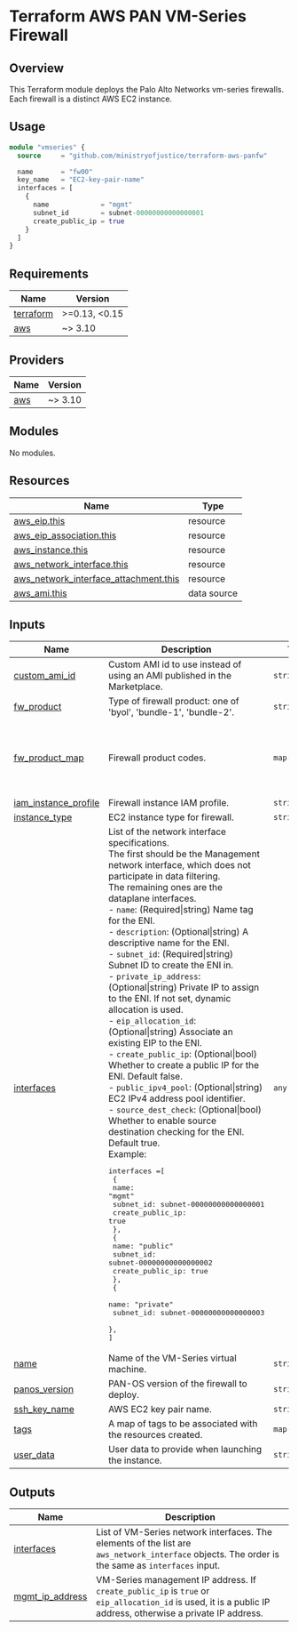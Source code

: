 # Terraform AWS PAN VM-Series Firewall

## Overview

This Terraform module deploys the Palo Alto Networks vm-series firewalls. Each firewall is a distinct AWS EC2 instance.

## Usage

```terraform
module "vmseries" {
  source     = "github.com/ministryofjustice/terraform-aws-panfw"

  name       = "fw00"
  key_name   = "EC2-key-pair-name"
  interfaces = [
    {
      name             = "mgmt"
      subnet_id        = subnet-00000000000000001
      create_public_ip = true
    }
  ]
}
```

<!-- BEGINNING OF PRE-COMMIT-TERRAFORM DOCS HOOK -->
## Requirements

| Name | Version |
|------|---------|
| <a name="requirement_terraform"></a> [terraform](#requirement\_terraform) | >=0.13, <0.15 |
| <a name="requirement_aws"></a> [aws](#requirement\_aws) | ~> 3.10 |

## Providers

| Name | Version |
|------|---------|
| <a name="provider_aws"></a> [aws](#provider\_aws) | ~> 3.10 |

## Modules

No modules.

## Resources

| Name | Type |
|------|------|
| [aws_eip.this](https://registry.terraform.io/providers/hashicorp/aws/latest/docs/resources/eip) | resource |
| [aws_eip_association.this](https://registry.terraform.io/providers/hashicorp/aws/latest/docs/resources/eip_association) | resource |
| [aws_instance.this](https://registry.terraform.io/providers/hashicorp/aws/latest/docs/resources/instance) | resource |
| [aws_network_interface.this](https://registry.terraform.io/providers/hashicorp/aws/latest/docs/resources/network_interface) | resource |
| [aws_network_interface_attachment.this](https://registry.terraform.io/providers/hashicorp/aws/latest/docs/resources/network_interface_attachment) | resource |
| [aws_ami.this](https://registry.terraform.io/providers/hashicorp/aws/latest/docs/data-sources/ami) | data source |

## Inputs

| Name | Description | Type | Default | Required |
|------|-------------|------|---------|:--------:|
| <a name="input_custom_ami_id"></a> [custom\_ami\_id](#input\_custom\_ami\_id) | Custom AMI id to use instead of using an AMI published in the Marketplace. | `string` | `null` | no |
| <a name="input_fw_product"></a> [fw\_product](#input\_fw\_product) | Type of firewall product: one of 'byol', 'bundle-1', 'bundle-2'. | `string` | `"byol"` | no |
| <a name="input_fw_product_map"></a> [fw\_product\_map](#input\_fw\_product\_map) | Firewall product codes. | `map(string)` | <pre>{<br>  "bundle-1": "6kxdw3bbmdeda3o6i1ggqt4km",<br>  "bundle-2": "806j2of0qy5osgjjixq9gqc6g",<br>  "byol": "6njl1pau431dv1qxipg63mvah"<br>}</pre> | no |
| <a name="input_iam_instance_profile"></a> [iam\_instance\_profile](#input\_iam\_instance\_profile) | Firewall instance IAM profile. | `string` | `null` | no |
| <a name="input_instance_type"></a> [instance\_type](#input\_instance\_type) | EC2 instance type for firewall. | `string` | `"m5.xlarge"` | no |
| <a name="input_interfaces"></a> [interfaces](#input\_interfaces) | List of the network interface specifications.<br>The first should be the Management network interface, which does not participate in data filtering.<br>The remaining ones are the dataplane interfaces.<br>- `name`: (Required\|string) Name tag for the ENI.<br>- `description`: (Optional\|string) A descriptive name for the ENI.<br>- `subnet_id`: (Required\|string) Subnet ID to create the ENI in.<br>- `private_ip_address`: (Optional\|string) Private IP to assign to the ENI. If not set, dynamic allocation is used.<br>- `eip_allocation_id`: (Optional\|string) Associate an existing EIP to the ENI.<br>- `create_public_ip`: (Optional\|bool) Whether to create a public IP for the ENI. Default false.<br>- `public_ipv4_pool`: (Optional\|string) EC2 IPv4 address pool identifier. <br>- `source_dest_check`: (Optional\|bool) Whether to enable source destination checking for the ENI. Default true.<br>Example:<pre>interfaces =[<br>  {<br>    name: "mgmt"<br>    subnet_id: subnet-00000000000000001<br>    create_public_ip: true<br>  },<br>  {<br>    name: "public"<br>    subnet_id: subnet-00000000000000002<br>    create_public_ip: true<br>  },<br>  {<br>    name: "private"<br>    subnet_id: subnet-00000000000000003<br>  },<br>]</pre> | `any` | n/a | yes |
| <a name="input_name"></a> [name](#input\_name) | Name of the VM-Series virtual machine. | `string` | n/a | yes |
| <a name="input_panos_version"></a> [panos\_version](#input\_panos\_version) | PAN-OS version of the firewall to deploy. | `string` | `"9.1.9"` | no |
| <a name="input_ssh_key_name"></a> [ssh\_key\_name](#input\_ssh\_key\_name) | AWS EC2 key pair name. | `string` | n/a | yes |
| <a name="input_tags"></a> [tags](#input\_tags) | A map of tags to be associated with the resources created. | `map(any)` | `{}` | no |
| <a name="input_user_data"></a> [user\_data](#input\_user\_data) | User data to provide when launching the instance. | `string` | `null` | no |

## Outputs

| Name | Description |
|------|-------------|
| <a name="output_interfaces"></a> [interfaces](#output\_interfaces) | List of VM-Series network interfaces. The elements of the list are `aws_network_interface` objects. The order is the same as `interfaces` input. |
| <a name="output_mgmt_ip_address"></a> [mgmt\_ip\_address](#output\_mgmt\_ip\_address) | VM-Series management IP address. If `create_public_ip` is `true` or `eip_allocation_id` is used, it is a public IP address, otherwise a private IP address. |
<!-- END OF PRE-COMMIT-TERRAFORM DOCS HOOK -->